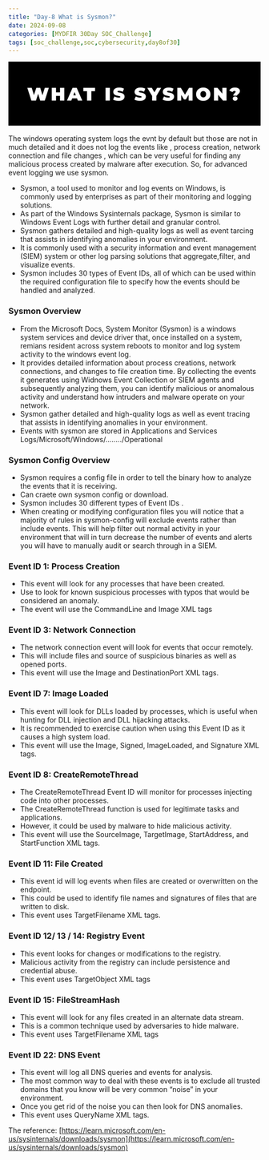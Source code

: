 ```yaml
---
title: "Day-8 What is Sysmon?"
date: 2024-09-08
categories: [MYDFIR 30Day SOC_Challenge]
tags: [soc_challenge,soc,cybersecurity,day8of30]
---
```



![day-8](/assets/day-8.png)

The windows operating system logs the evnt by default but those are not in much detailed and it does not log the events like , process creation, network connection and file changes , which can be very useful for finding any malicious process created by malware after execution.  So, for advanced event logging we use sysmon.

- Sysmon, a tool used to monitor and log events on Windows, is commonly used by enterprises as part of their monitoring and logging solutions.
- As part of the Windows Sysinternals package, Sysmon is similar to Windows Event Logs with further detail and granular control.
- Sysmon gathers detailed and high-quality logs as well as event tarcing that assists in identifying anomalies in your environment.
- It is commonly used with a security information and event management (SIEM) system or other log parsing solutions that aggregate,filter, and visualize events.
- Sysmon includes 30 types of Event IDs, all of which can be used within the required configuration file to specify how the events should be handled and analyzed.

### Sysmon Overview

- From the Microsoft Docs, System Monitor (Sysmon) is a windows system services and device driver that, once installed on a system, remians resident across system reboots to monitor and log system activity to the windows event log.
- It provides detailed information about process creations, network connections, and changes to file creation time. By collecting the events it generates using Widnows Event Collection or SIEM agents and subsequently analyzing them, you can identify malicious or anomalous activity and understand how intruders and malware operate on your network.
- Sysmon gather detailed and high-quality logs as well as event tracing that assists in identifying anomalies in your environment.
- Events with sysmon are stored in Applications and Services Logs/Microsoft/Windows/……../Operational

### Sysmon Config Overview

- Sysmon requires a config file in order to tell the binary how to analyze the events that it is receiving.
- Can craete own sysmon config or download.
- Sysmon includes 30 different types of Event IDs .
- When creating or modifying configuration files you will notice that a majority of rules in sysmon-config will exclude events rather than include events. This will help filter out normal activity in your environment that will in turn decrease the number of events and alerts you will have to manually audit or search through in a SIEM.

### Event ID 1: Process Creation

- This event will look for any processes that have been created.
- Use to look for known suspicious processes with typos that would be considered an anomaly.
- The event will use the CommandLine and Image XML tags

### Event ID 3: Network Connection

- The network connection event will look for events that occur remotely.
- This will include files and source of suspicious binaries as well as opened ports.
- This event will use the Image and DestinationPort XML tags.

### Event ID 7: Image Loaded

- This event will look for DLLs loaded by processes, which is useful when hunting for DLL injection and DLL hijacking attacks.
- It is recommended to exercise caution when using this Event ID as it causes a high system load.
- This event will use the Image, Signed, ImageLoaded, and Signature XML tags.

### Event ID 8: CreateRemoteThread

- The CreateRemoteThread Event ID will monitor for processes injecting code into other processes.
- The CreateRemoteThread function is used for legitimate tasks and applications.
- However, it could be used by malware to hide malicious activity.
- This event will use the SourceImage, TargetImage, StartAddress, and StartFunction XML tags.

### Event ID 11: File Created

- This event id will log events when files are created or overwritten on the endpoint.
- This could be used to identify file names and signatures of files that are written to disk.
- This event uses TargetFilename XML tags.

### Event ID 12/ 13 / 14: Registry Event

- This event looks for changes or modifications to the registry.
- Malicious activity from the registry can include persistence and credential abuse.
- This event uses TargetObject XML tags

### Event ID 15: FileStreamHash

- This event will look for any files created in an alternate data stream.
- This is a common technique used by adversaries to hide malware.
- This event uses TargetFilename XML tags

### Event ID 22: DNS Event

- This event will log all DNS queries and events for analysis.
- The most common way to deal with these events is to exclude all trusted domains that you know will be very common “noise” in your environment.
- Once you get rid of the noise you can then look for DNS anomalies.
- This event uses QueryName XML tags.

The reference:  [https://learn.microsoft.com/en-us/sysinternals/downloads/sysmon](https://learn.microsoft.com/en-us/sysinternals/downloads/sysmon)